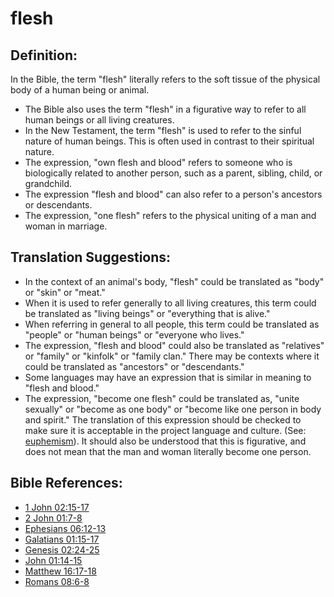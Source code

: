 # flesh #

## Definition: ##

In the Bible, the term "flesh" literally refers to the soft tissue of the physical body of a human being or animal.

* The Bible also uses the term "flesh" in a figurative way to refer to all human beings or all living creatures.
* In the New Testament, the term "flesh" is used to refer to the sinful nature of human beings. This is often used in contrast to their spiritual nature.
* The expression, "own flesh and blood" refers to someone who is biologically related to another person, such as a parent, sibling, child, or grandchild.
* The expression "flesh and blood" can also refer to a person's ancestors or descendants.
* The expression, "one flesh" refers to the physical uniting of a man and woman in marriage.

## Translation Suggestions: ##

* In the context of an animal's body, "flesh" could be translated as "body" or "skin" or "meat."
* When it is used to refer generally to all living creatures, this term could be translated as "living beings" or "everything that is alive."
* When referring in general to all people, this term could be translated as "people" or "human beings" or "everyone who lives."
* The expression, "flesh and blood" could also be translated as "relatives" or "family" or "kinfolk" or "family clan." There may be contexts where it could be translated as "ancestors" or "descendants." 
* Some languages may have an expression that is similar in meaning to "flesh and blood."
* The expression, "become one flesh" could be translated as, "unite sexually" or "become as one body" or "become like one person in body and spirit." The translation of this expression should be checked to make sure it is acceptable in the project language and culture. (See: [euphemism](https://git.door43.org/Door43/en-ta-translate-vol2/src/master/content/figs_euphemism.md)). It should also be understood that this is figurative, and does not mean that the man and woman literally become one person. 
## Bible References: ##

* [1 John 02:15-17](https://door43.org/en/bible/notes/1jn/02/15)
* [2 John 01:7-8](https://door43.org/en/bible/notes/2jn/01/07)
* [Ephesians 06:12-13](https://door43.org/en/bible/notes/eph/06/12)
* [Galatians 01:15-17](https://door43.org/en/bible/notes/gal/01/15)
* [Genesis 02:24-25](https://door43.org/en/bible/notes/gen/02/24)
* [John 01:14-15](https://door43.org/en/bible/notes/jhn/01/14)
* [Matthew 16:17-18](https://door43.org/en/bible/notes/mat/16/17)
* [Romans 08:6-8](https://door43.org/en/bible/notes/rom/08/06)

